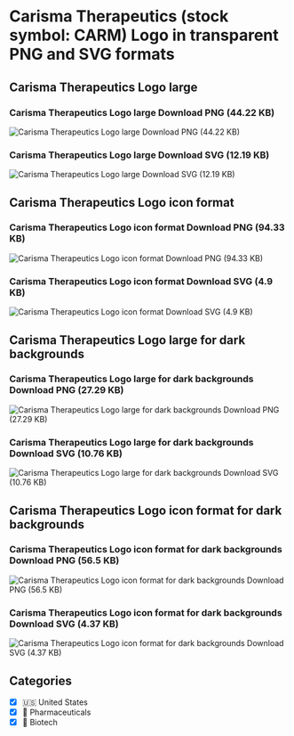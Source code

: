 # Carisma Therapeutics (stock symbol: CARM) Logo in transparent PNG and SVG formats

## Carisma Therapeutics Logo large

### Carisma Therapeutics Logo large Download PNG (44.22 KB)

![Carisma Therapeutics Logo large Download PNG (44.22 KB)](/img/orig/CARM_BIG-49a2518a.png)

### Carisma Therapeutics Logo large Download SVG (12.19 KB)

![Carisma Therapeutics Logo large Download SVG (12.19 KB)](/img/orig/CARM_BIG-c47646cc.svg)

## Carisma Therapeutics Logo icon format

### Carisma Therapeutics Logo icon format Download PNG (94.33 KB)

![Carisma Therapeutics Logo icon format Download PNG (94.33 KB)](/img/orig/CARM-bb905c6f.png)

### Carisma Therapeutics Logo icon format Download SVG (4.9 KB)

![Carisma Therapeutics Logo icon format Download SVG (4.9 KB)](/img/orig/CARM-b3609ecc.svg)

## Carisma Therapeutics Logo large for dark backgrounds

### Carisma Therapeutics Logo large for dark backgrounds Download PNG (27.29 KB)

![Carisma Therapeutics Logo large for dark backgrounds Download PNG (27.29 KB)](/img/orig/CARM_BIG.D-91c70d05.png)

### Carisma Therapeutics Logo large for dark backgrounds Download SVG (10.76 KB)

![Carisma Therapeutics Logo large for dark backgrounds Download SVG (10.76 KB)](/img/orig/CARM_BIG.D-49789701.svg)

## Carisma Therapeutics Logo icon format for dark backgrounds

### Carisma Therapeutics Logo icon format for dark backgrounds Download PNG (56.5 KB)

![Carisma Therapeutics Logo icon format for dark backgrounds Download PNG (56.5 KB)](/img/orig/CARM.D-d56ac321.png)

### Carisma Therapeutics Logo icon format for dark backgrounds Download SVG (4.37 KB)

![Carisma Therapeutics Logo icon format for dark backgrounds Download SVG (4.37 KB)](/img/orig/CARM.D-e35d5a26.svg)



## Categories
- [x] 🇺🇸 United States
- [x] 💊 Pharmaceuticals
- [x] 🧬 Biotech
